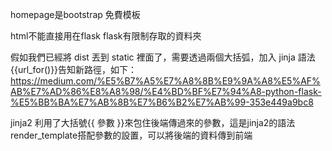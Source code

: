 homepage是bootstrap 免費模板


html不能直接用在flask
flask有限制存取的資料夾

假如我們已經將 dist 丟到 static 裡面了，需要透過兩個大括弧，加入 jinja 語法 {{url_for()}}告知新路徑，如下：
https://medium.com/%E5%B7%A5%E7%A8%8B%E9%9A%A8%E5%AF%AB%E7%AD%86%E8%A8%98/%E4%BD%BF%E7%94%A8-python-flask-%E5%BB%BA%E7%AB%8B%E7%B6%B2%E7%AB%99-353e449a9bc8



jinja2
利用了大括號{{ 參數 }}來包住後端傳過來的參數，這是jinja2的語法
render_template搭配參數的設置，可以將後端的資料傳到前端


